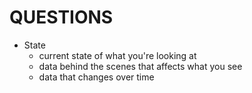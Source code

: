 # QUESTIONS

- State
  - current state of what you're looking at
  - data behind the scenes that affects what you see
  - data that changes over time
